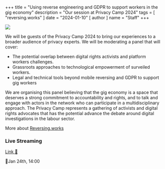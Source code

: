 +++
title = "Using reverse engineering and GDPR to support workers in the gig economy"
description = "Our session at Privacy Camp 2024"
tags = [
  "reversing.works"
]
date = "2024-01-10"
[ author ]
  name = "Staff"
+++

![](https://privacycamp.eu/wp-content/uploads/2024/01/Using-reverse-engineering-and-GDPR-to-support-workers-in-the-gig-economy-1024x576.png)

We will be guests of the Privacy Camp 2024 to bring our experiences to a broader audience of privacy experts. We will be moderating a panel that will cover:

* The potential overlap between digital rights activists and platform workers challenges.
* Grassroots approaches to technological empowerment of surveiled workers.
* Legal and technical tools beyond mobile reversing and GDPR to support gig workers

We are organising this panel believing that the gig economy is a space that deserves a strong commitment to accountability and rights, and to talk and engage with actors in the network who can participate in a multidisciplinary approach. 
The Privacy Camp represents a gathering of activists and digital rights advocates that has the potential advance the debate around digital investigations in the labour sector.

More about [Reversing.works](/about)

### Live Streaming

[Link 🔗](https://privacycamp.eu/using-reverse-engineering-and-gdpr-to-support-workers-in-the-gig-economy/) 

📆Jan 24th, 14:00 
